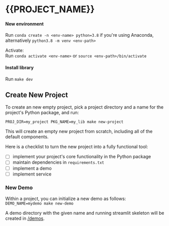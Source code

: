 # {{PROJECT_NAME}}

#### New environment

Run `conda create -n <env-name> python=3.8` if you're using Anaconda, alternatively `python3.8 -m venv <env-path>`

Activate: <br>
Run `conda activate <env-name>` or `source <env-path>/bin/activate`

#### Install library
Run `make dev`

## Create New Project

To create an new empty project, pick a project directory and a name for the project's Python package, and run:

`PROJ_DIR=my_project PKG_NAME=my_lib make new-project`

This will create an empty new project from scratch, including all of the default components.

Here is a checklist to turn the new project into a fully functional tool:
- [ ] implement your project's core functionality in the Python package
- [ ] maintain dependencies in `requirements.txt`
- [ ] implement a demo
- [ ] implement service

### New Demo
Within a project, you can initialize a new demo as follows: <br>
`DEMO_NAME=mydemo make new-demo`

A demo directory with the given name and running streamlit skeleton will be created in [/demos](demos).
